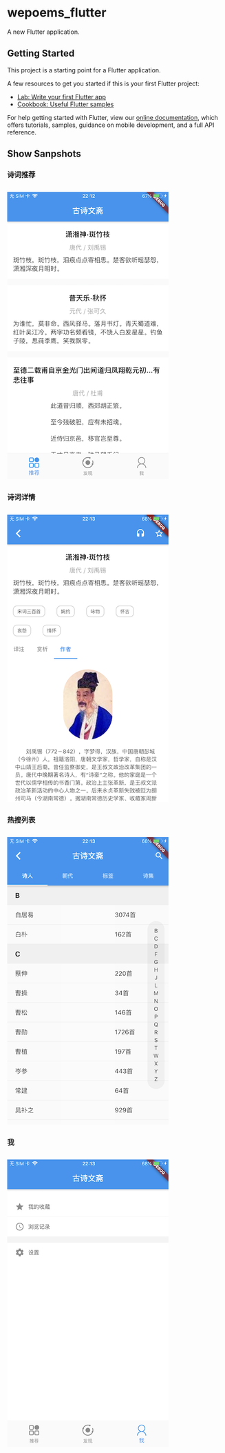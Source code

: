 # wepoems_flutter

A new Flutter application.

## Getting Started

This project is a starting point for a Flutter application.

A few resources to get you started if this is your first Flutter project:

- [Lab: Write your first Flutter app](https://flutter.io/docs/get-started/codelab)
- [Cookbook: Useful Flutter samples](https://flutter.io/docs/cookbook)

For help getting started with Flutter, view our 
[online documentation](https://flutter.io/docs), which offers tutorials, 
samples, guidance on mobile development, and a full API reference.

## Show Sanpshots
### 诗词推荐
![诗词推荐](snapshot/IMG_0078.PNG)
--

### 诗词详情
![诗词详情](snapshot/IMG_0080.PNG)
--

### 热搜列表
![热搜列表](snapshot/IMG_0081.PNG)
--

### 我
![我](snapshot/IMG_0082.PNG)
--